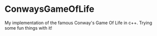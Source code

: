 # ConwaysGameOfLife

My implementation of the famous Conway's Game Of Life in c++. Trying some fun things with it!

